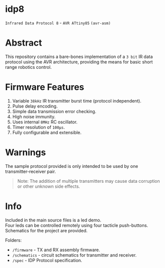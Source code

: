 # idp8
`Infrared Data Protocol 8` - `AVR ATtiny85` `(avr-asm)`

# Abstract
This repository contains a bare-bones implementation of a `3 bit` IR data protocol using the AVR architecture, providing the means for basic short range robotics control.

# Firmware Features
1. Variable `38kHz` IR transmitter burst time (protocol independent).
2. Pulse delay encoding.
3. Simple data transmission error checking.
4. High noise immunity.
5. Uses internal `8MHz` RC oscillator.
6. Timer resolution of `100μs`. 
7. Fully configurable and extensible.

# Warnings
The sample protocol provided is only intended to be used by one transmitter-receiver pair.

> Note: The addition of multiple transmitters may cause data corruption or other unknown side effects. <br>

# Info
Included in the main source files is a led demo. <br>
Four leds can be controlled remotely using four tacticle push-buttons.  Schematics for the project are provided.

Folders:
* `/firmware` - TX and RX assembly firmware.
* `/schematics` - circuit schematics for transmitter and receiver.
* `/spec` - IDP Protocol specification.
